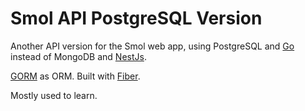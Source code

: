 # Smol API PostgreSQL Version

Another API version for the Smol web app, using PostgreSQL and [Go](https://go.dev/) instead of MongoDB and [NestJs](https://nestjs.com/).

[GORM](https://gorm.io/) as ORM.
Built with [Fiber](https://docs.gofiber.io/).

Mostly used to learn.
